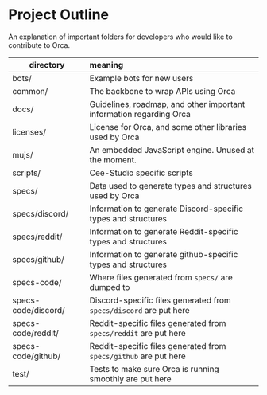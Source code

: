 # Project Outline
An explanation of important folders for developers who would like to contribute to Orca.

| directory            | meaning                                                              |
|----------------------|:---------------------------------------------------------------------|
| bots/                | Example bots for new users                                           |
| common/              | The backbone to wrap APIs using Orca                                 |
| docs/                | Guidelines, roadmap, and other important information regarding Orca  |
| licenses/            | License for Orca, and some other libraries used by Orca              |
| mujs/                | An embedded JavaScript engine. Unused at the moment.                 |
| scripts/             | Cee-Studio specific scripts                                          |
| specs/               | Data used to generate types and structures used by Orca              |
| specs/discord/       | Information to generate Discord-specific types and structures        |
| specs/reddit/        | Information to generate Reddit-specific types and structures         |
| specs/github/        | Information to generate github-specific types and structures         |
| specs-code/          | Where files generated from ``specs/`` are dumped to                  |
| specs-code/discord/  | Discord-specific files generated from ``specs/discord`` are put here |
| specs-code/reddit/   | Reddit-specific files generated from ``specs/reddit`` are put here   |
| specs-code/github/   | Reddit-specific files generated from ``specs/github`` are put here   |
| test/                | Tests to make sure Orca is running smoothly are put here             |

